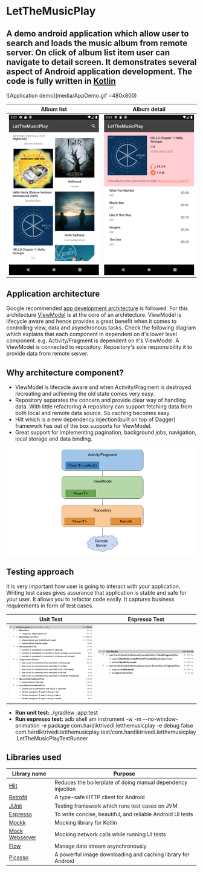 # LetTheMusicPlay
A demo android application which allow user to search and loads the music album from remote server. 
On click of album list item user can navigate to detail screen. It demonstrates several aspect of Android application development.
The code is fully written in [Kotlin](https://kotlinlang.org/)
---
![Application demo](media/AppDemo.gif =480x800)

| Album list | Album detail |
| ----------- | ----------- |
| ![List](media/Screenshot_list.png) | ![Detail](media/Screenshot_detail.png) |

## Application architecture
Google recommended [app development architecture](https://developer.android.com/jetpack/guide) is followed. 
For this architecture [ViewModel](https://developer.android.com/topic/libraries/architecture/viewmodel) is at the core of an architecture. 
ViewModel is lifecycle aware and hence provides a great benefit when it comes to controlling view, data and asynchronous tasks.
Check the following diagram which explains that each component in dependent on it's lower level component. e.g. Activity/Fragment is dependent on it's ViewModel.
A ViewModel is connected to repository. Repository's sole responsibility it to provide data from remote server.

## Why architecture component?
- ViewModel is lifecycle aware and when Activity/Fragment is destroyed recreating and achieving the old state comes very easy.
- Repository separates the concern and provide clear way of handling data. With little refactoring A repository can support fetching data from both local and remote data source. So caching becomes easy.
- Hilt which is a new dependency injection(built on top of Dagger) framework has out of the box supports for ViewModel. 
- Great support for implementing pagination, background jobs, navigation, local storage and data binding.

![App architecture](media/LetTheMusicPlayArchitecture.png)

## Testing approach
It is very important how user is going to interact with your application. Writing test cases gives assurance that application is stable and safe for your user.
It allows you to refactor code easily.
It captures business requirements in form of test cases.

| Unit Test | Espresso Test |
| ----------- | ----------- |
| ![Unit test](media/UnitTest.png) | ![Espresso test](media/UI_test.png) |

- **Run unit test:** ./gradlew :app:test
- **Run espresso test:** adb shell am instrument -w -m  --no-window-animation  -e package com.hardiktrivedi.letthemusicplay -e debug false com.hardiktrivedi.letthemusicplay.test/com.hardiktrivedi.letthemusicplay.LetTheMusicPlayTestRunner 

## Libraries used
| Library name | Purpose |
| ----------- | ----------- |
| [Hilt](https://developer.android.com/training/dependency-injection/hilt-android) | Reduces the boilerplate of doing manual dependency injection |
| [Retrofit](https://square.github.io/retrofit/) | A type-safe HTTP client for Android  |
| [JUnit](https://junit.org/junit4/) | Testing framework which runs test cases on JVM  |
| [Espresso](https://developer.android.com/training/testing/espresso) | To write concise, beautiful, and reliable Android UI tests |
| [Mockk](https://mockk.io/) | Mocking library for Kotlin  |
| [Mock Webserver](https://github.com/square/okhttp/tree/master/mockwebserver) | Mocking network calls while running UI tests |
| [Flow](https://kotlinlang.org/docs/flow.html) | Manage data stream asynchronously |
| [Picasso](https://square.github.io/picasso/) | A powerful image downloading and caching library for Android  |